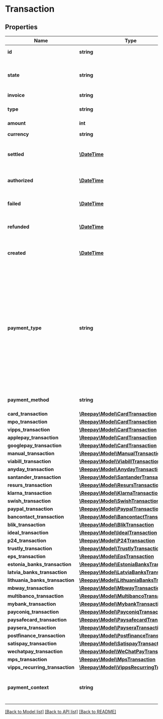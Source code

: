 # Transaction

## Properties
Name | Type | Description | Notes
------------ | ------------- | ------------- | -------------
**id** | **string** | Transaction id assigned by Reepay | 
**state** | **string** | State of the transaction, one of the following: &#x60;pending&#x60;, &#x60;processing&#x60;, &#x60;authorized&#x60;, &#x60;settled&#x60;, &#x60;refunded&#x60;, &#x60;failed&#x60;, &#x60;cancelled&#x60; | 
**invoice** | **string** | Invoice handle | 
**type** | **string** | Transaction type, one of the following: &#x60;settle&#x60;, &#x60;refund&#x60;, &#x60;authorization&#x60; | 
**amount** | **int** | The transaction amount | 
**currency** | **string** | Currency in [ISO 4217](https://en.wikipedia.org/wiki/ISO_4217) three letter alpha code | [optional] 
**settled** | [**\DateTime**](\DateTime.md) | When the transaction was settled, in [ISO-8601](http://en.wikipedia.org/wiki/ISO_8601) extended offset date-time format. | [optional] 
**authorized** | [**\DateTime**](\DateTime.md) | When the transaction was authorized, in [ISO-8601](http://en.wikipedia.org/wiki/ISO_8601) extended offset date-time format. | [optional] 
**failed** | [**\DateTime**](\DateTime.md) | When the transaction failed, in [ISO-8601](http://en.wikipedia.org/wiki/ISO_8601) extended offset date-time format. | [optional] 
**refunded** | [**\DateTime**](\DateTime.md) | When the transaction was refunded, in [ISO-8601](http://en.wikipedia.org/wiki/ISO_8601) extended offset date-time format. | [optional] 
**created** | [**\DateTime**](\DateTime.md) | Date when the transaction was created. In [ISO-8601](http://en.wikipedia.org/wiki/ISO_8601) extended offset date-time format. | 
**payment_type** | **string** | Payment type for transaction, either: &#x60;card&#x60;, &#x60;mpo&#x60;, &#x60;mobilepay&#x60;, &#x60;vipps&#x60;, &#x60;vipps_recurring&#x60;, &#x60;swish&#x60;, &#x60;viabill&#x60;, &#x60;anyday&#x60;, &#x60;manual&#x60;, &#x60;applepay&#x60;, &#x60;googlepay&#x60;, &#x60;paypal&#x60;, &#x60;klarna_pay_now&#x60;, &#x60;klarna_pay_later&#x60;, &#x60;klarna_slice_it&#x60;, &#x60;klarna_direct_bank_transfer&#x60;, &#x60;klarna_direct_debit&#x60;, &#x60;resurs&#x60;, &#x60;santander&#x60;, &#x60;mobilepay_subscriptions&#x60;, &#x60;emv_token&#x60;, &#x60;bcmc&#x60;, &#x60;blik&#x60;, &#x60;pp_blik_oc&#x60;, &#x60;giropay&#x60;, &#x60;ideal&#x60;, &#x60;p24&#x60;, &#x60;sepa&#x60;, &#x60;trustly&#x60;, or &#x60;verkkopankki&#x60;, &#x60;offline_cash&#x60;, &#x60;offline_bank_transfer&#x60;, &#x60;offline_other&#x60; | 
**payment_method** | **string** | Reference to payment method in case of a MIT transaction | [optional] 
**card_transaction** | [**\Reepay\Model\CardTransaction**](CardTransaction.md) |  | [optional] 
**mpo_transaction** | [**\Reepay\Model\CardTransaction**](CardTransaction.md) |  | [optional] 
**vipps_transaction** | [**\Reepay\Model\CardTransaction**](CardTransaction.md) |  | [optional] 
**applepay_transaction** | [**\Reepay\Model\CardTransaction**](CardTransaction.md) |  | [optional] 
**googlepay_transaction** | [**\Reepay\Model\CardTransaction**](CardTransaction.md) |  | [optional] 
**manual_transaction** | [**\Reepay\Model\ManualTransaction**](ManualTransaction.md) |  | [optional] 
**viabill_transaction** | [**\Reepay\Model\ViabillTransaction**](ViabillTransaction.md) |  | [optional] 
**anyday_transaction** | [**\Reepay\Model\AnydayTransaction**](AnydayTransaction.md) |  | [optional] 
**santander_transaction** | [**\Reepay\Model\SantanderTransaction**](SantanderTransaction.md) |  | [optional] 
**resurs_transaction** | [**\Reepay\Model\ResursTransaction**](ResursTransaction.md) |  | [optional] 
**klarna_transaction** | [**\Reepay\Model\KlarnaTransaction**](KlarnaTransaction.md) |  | [optional] 
**swish_transaction** | [**\Reepay\Model\SwishTransaction**](SwishTransaction.md) |  | [optional] 
**paypal_transaction** | [**\Reepay\Model\PaypalTransaction**](PaypalTransaction.md) |  | [optional] 
**bancontact_transaction** | [**\Reepay\Model\BancontactTransaction**](BancontactTransaction.md) |  | [optional] 
**blik_transaction** | [**\Reepay\Model\BlikTransaction**](BlikTransaction.md) |  | [optional] 
**ideal_transaction** | [**\Reepay\Model\IdealTransaction**](IdealTransaction.md) |  | [optional] 
**p24_transaction** | [**\Reepay\Model\P24Transaction**](P24Transaction.md) |  | [optional] 
**trustly_transaction** | [**\Reepay\Model\TrustlyTransaction**](TrustlyTransaction.md) |  | [optional] 
**eps_transaction** | [**\Reepay\Model\EpsTransaction**](EpsTransaction.md) |  | [optional] 
**estonia_banks_transaction** | [**\Reepay\Model\EstoniaBanksTransaction**](EstoniaBanksTransaction.md) |  | [optional] 
**latvia_banks_transaction** | [**\Reepay\Model\LatviaBanksTransaction**](LatviaBanksTransaction.md) |  | [optional] 
**lithuania_banks_transaction** | [**\Reepay\Model\LithuaniaBanksTransaction**](LithuaniaBanksTransaction.md) |  | [optional] 
**mbway_transaction** | [**\Reepay\Model\MbwayTransaction**](MbwayTransaction.md) |  | [optional] 
**multibanco_transaction** | [**\Reepay\Model\MultibancoTransaction**](MultibancoTransaction.md) |  | [optional] 
**mybank_transaction** | [**\Reepay\Model\MybankTransaction**](MybankTransaction.md) |  | [optional] 
**payconiq_transaction** | [**\Reepay\Model\PayconiqTransaction**](PayconiqTransaction.md) |  | [optional] 
**paysafecard_transaction** | [**\Reepay\Model\PaysafecardTransaction**](PaysafecardTransaction.md) |  | [optional] 
**paysera_transaction** | [**\Reepay\Model\PayseraTransaction**](PayseraTransaction.md) |  | [optional] 
**postfinance_transaction** | [**\Reepay\Model\PostfinanceTransaction**](PostfinanceTransaction.md) |  | [optional] 
**satispay_transaction** | [**\Reepay\Model\SatispayTransaction**](SatispayTransaction.md) |  | [optional] 
**wechatpay_transaction** | [**\Reepay\Model\WeChatPayTransaction**](WeChatPayTransaction.md) |  | [optional] 
**mps_transaction** | [**\Reepay\Model\MpsTransaction**](MpsTransaction.md) |  | [optional] 
**vipps_recurring_transaction** | [**\Reepay\Model\VippsRecurringTransaction**](VippsRecurringTransaction.md) |  | [optional] 
**payment_context** | **string** | Payment context describing if the transaction is customer or merchant initiated, one of the following values: &#x60;cit&#x60;, &#x60;mit&#x60;, &#x60;cit_cof&#x60; | [optional] 

[[Back to Model list]](../../README.md#documentation-for-models) [[Back to API list]](../../README.md#documentation-for-api-endpoints) [[Back to README]](../../README.md)


